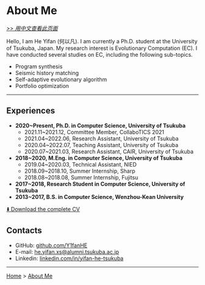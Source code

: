 # About Me

[*>> 用中文查看此页面*](/aboutme/cn/)

Hello, I am He Yifan (何以凡). I am currently a Ph.D. student at the University of Tsukuba, Japan. My research interest is Evolutionary Computation (EC). I have conducted several studies on EC, including the following sub-topics.

- Program synthesis
- Seismic history matching
- Self-adaptive evolutionary algorithm
- Portfolio optimization

---

## Experiences

- **2020~Present, Ph.D. in Computer Science, University of Tsukuba**
  - 2021.11~2021.12, Committee Member, CollaboTICS 2021
  - 2021.04~2022.06, Research Assistant, University of Tsukuba
  - 2020.04~2022.07, Teaching Assistant, University of Tsukuba
  - 2020.07~2021.03, Research Assistant, CAIR, University of Tsukuba
- **2018~2020, M.Eng. in Computer Science, University of Tsukuba**
  - 2019.04~2020.03, Technical Assistant, NIED
  - 2018.09~2018.10, Summer Internship, Sharp
  - 2018.08~2018.08, Summer Internship, Fujitsu
- **2017~2018, Research Student in Computer Science, University of Tsukuba**
- **2013~2017, B.S. in Computer Science, Wenzhou-Kean University**

[⬇️ Download the complete CV](yifan.2022.09.pdf)

## Contacts

- GitHub: [github.com/Y1fanHE](https://github.com/Y1fanHE)
- E-mail: [he.yifan.xs@alumni.tsukuba.ac.jp](mailto:he.yifan.xs@alumni.tsukuba.ac.jp)
- Linkedin: [linkedin.com/in/yifan-he-tsukuba](https:www.linkedin.com/in/yifan-he-tsukuba)

---

[Home](/) > [About Me](/aboutme/)
